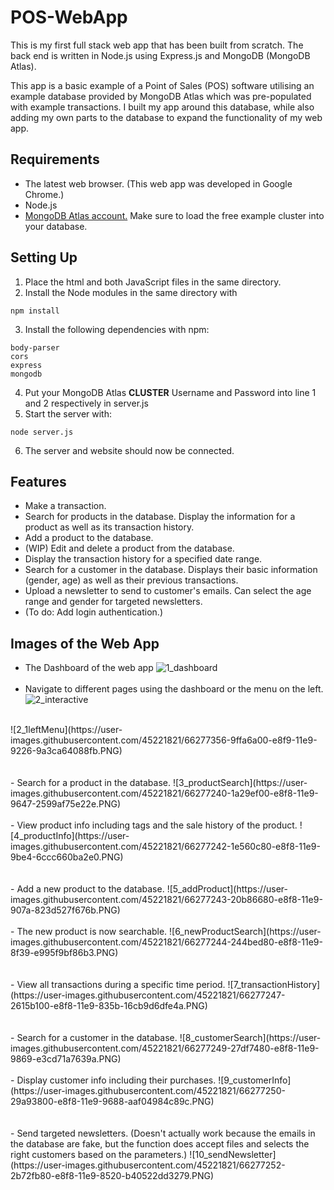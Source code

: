 # POS-WebApp
This is my first full stack web app that has been built from scratch. The back end is written in Node.js using Express.js and MongoDB (MongoDB Atlas).

This app is a basic example of a Point of Sales (POS) software utilising an example database provided by MongoDB Atlas which was pre-populated with example transactions. I built my app around this database, while also adding my own parts to the database to expand the functionality of my web app.

## Requirements
* The latest web browser. (This web app was developed in Google Chrome.)
* Node.js
* [MongoDB Atlas account.](https://www.mongodb.com/cloud/atlas) Make sure to load the free example cluster into your database. 

## Setting Up
1. Place the html and both JavaScript files in the same directory.
2. Install the Node modules in the same directory with
```
npm install
```
3. Install the following dependencies with npm:
```
body-parser
cors
express
mongodb
```
4. Put your MongoDB Atlas <b>CLUSTER</b> Username and Password into line 1 and 2 respectively in server.js 
5. Start the server with:
```
node server.js
```
6. The server and website should now be connected.
## Features
* Make a transaction.
* Search for products in the database. Display the information for a product as well as its transaction history.
* Add a product to the database.
* (WIP) Edit and delete a product from the database.
* Display the transaction history for a specified date range.
* Search for a customer in the database. Displays their basic information (gender, age) as well as their previous transactions.
* Upload a newsletter to send to customer's emails. Can select the age range and gender for targeted newsletters.
* (To do: Add login authentication.)

## Images of the Web App
- The Dashboard of the web app
![1_dashboard](https://user-images.githubusercontent.com/45221821/66277237-15653b00-e8f8-11e9-9656-3ff731f738aa.PNG)
<br/><br/>
- Navigate to different pages using the dashboard or the menu on the left.
![2_interactive](https://user-images.githubusercontent.com/45221821/66277239-17c79500-e8f8-11e9-93b7-c83709cfc7b0.PNG)
<br/>
![2_1leftMenu](https://user-images.githubusercontent.com/45221821/66277356-9ffa6a00-e8f9-11e9-9226-9a3ca64088fb.PNG)
<br/><br/><br/>
- Search for a product in the database.
![3_productSearch](https://user-images.githubusercontent.com/45221821/66277240-1a29ef00-e8f8-11e9-9647-2599af75e22e.PNG)
<br/><br/>
- View product info including tags and the sale history of the product.
![4_productInfo](https://user-images.githubusercontent.com/45221821/66277242-1e560c80-e8f8-11e9-9be4-6ccc660ba2e0.PNG)
<br/><br/><br/>
- Add a new product to the database.
![5_addProduct](https://user-images.githubusercontent.com/45221821/66277243-20b86680-e8f8-11e9-907a-823d527f676b.PNG)
<br/><br/>
- The new product is now searchable.
![6_newProductSearch](https://user-images.githubusercontent.com/45221821/66277244-244bed80-e8f8-11e9-8f39-e995f9bf86b3.PNG)
<br/><br/><br/>
- View all transactions during a specific time period.
![7_transactionHistory](https://user-images.githubusercontent.com/45221821/66277247-2615b100-e8f8-11e9-835b-16cb9d6dfe4a.PNG)
<br/><br/><br/>
- Search for a customer in the database.
![8_customerSearch](https://user-images.githubusercontent.com/45221821/66277249-27df7480-e8f8-11e9-9869-e3cd71a7639a.PNG)
<br/><br/>
- Display customer info including their purchases.
![9_customerInfo](https://user-images.githubusercontent.com/45221821/66277250-29a93800-e8f8-11e9-9688-aaf04984c89c.PNG)
<br/><br/><br/>
- Send targeted newsletters. (Doesn't actually work because the emails in the database are fake, but the function does accept files and selects the right customers based on the parameters.)
![10_sendNewsletter](https://user-images.githubusercontent.com/45221821/66277252-2b72fb80-e8f8-11e9-8520-b40522dd3279.PNG)
